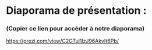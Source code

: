 # Diaporama de présentation :

### (Copier ce lien pour accéder à notre diaporama) 

https://prezi.com/view/C2GTul1lzJ96AkvIt6Pb/   
